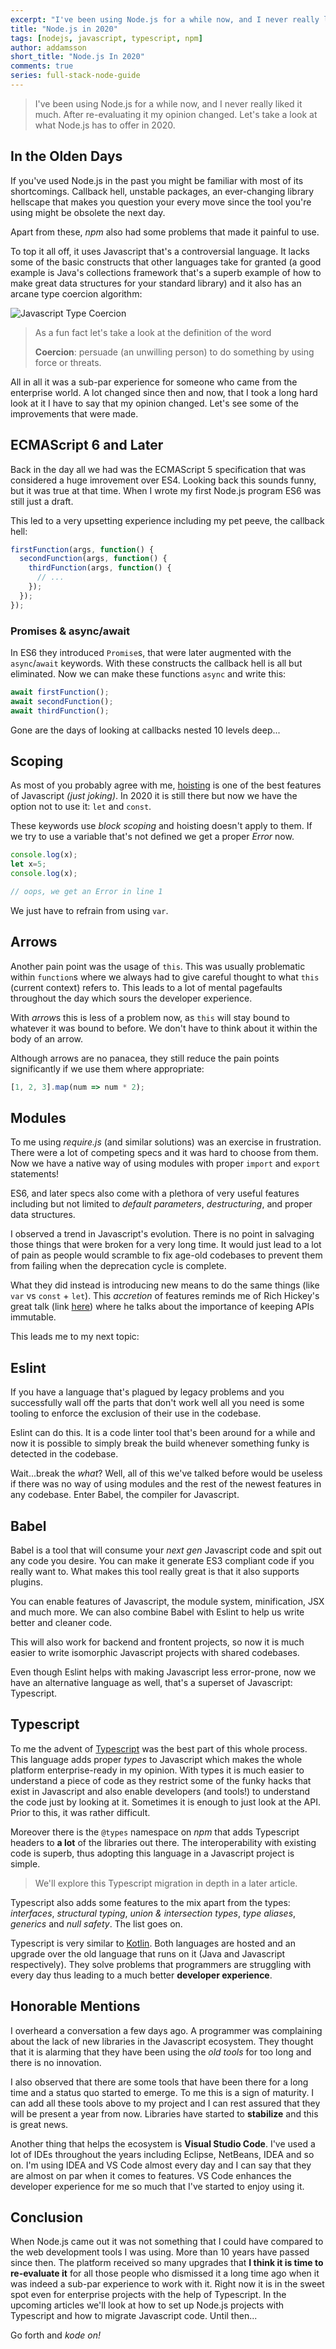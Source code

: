 ```yaml
---
excerpt: "I've been using Node.js for a while now, and I never really liked it much. After re-evaluating it my opinion changed. Let's take a look at what Node.js has to offer in 2020."
title: "Node.js in 2020"
tags: [nodejs, javascript, typescript, npm]
author: addamsson
short_title: "Node.js In 2020"
comments: true
series: full-stack-node-guide
---
```


> I've been using Node.js for a while now, and I never really liked it much. After re-evaluating it my opinion changed. Let's take a look at what Node.js has to offer in 2020.

## In the Olden Days

If you've used Node.js in the past you might be familiar with most of its shortcomings. Callback hell, unstable packages, an ever-changing library hellscape that makes you question your every move since the tool you're using might be obsolete the next day.

Apart from these, *npm* also had some problems that made it painful to use.

To top it all off, it uses Javascript that's a controversial language. It lacks some of the basic constructs that other languages take for granted (a good example is Java's collections framework that's a superb example of how to make great data structures for your standard library) and it also has an arcane type coercion algorithm:

![Javascript Type Coercion](/assets/img/javascript-type-coercion.png)

> As a fun fact let's take a look at the definition of the word
> 
> **Coercion**: persuade (an unwilling person) to do something by using force or threats.

All in all it was a sub-par experience for someone who came from the enterprise world. A lot changed since then and now, that I took a long hard look at it I have to say that my opinion changed. Let's see some of the improvements that were made.

## ECMAScript 6 and Later

Back in the day all we had was the ECMAScript 5 specification that was considered a huge imrovement over ES4. Looking back this sounds funny, but it was true at that time. When I wrote my first Node.js program ES6 was still just a draft.

This led to a very upsetting experience including my pet peeve, the callback hell:

```javascript
firstFunction(args, function() {
  secondFunction(args, function() {
    thirdFunction(args, function() {
      // ...
    });
  });
});
```

### Promises & async/await

In ES6 they introduced `Promise`s, that were later augmented with the `async`/`await` keywords. With these constructs the callback hell is all but eliminated. Now we can make these functions `async` and write this:

```javascript
await firstFunction();
await secondFunction();
await thirdFunction();
```

Gone are the days of looking at callbacks nested 10 levels deep...

## Scoping

As most of you probably agree with me, [hoisting](https://developer.mozilla.org/en-US/docs/Glossary/Hoisting) is one of the best features of Javascript *(just joking)*. In 2020 it is still there but now we have the option not to use it: `let` and `const`.

These keywords use *block scoping* and hoisting doesn't apply to them. If we try to use a variable that's not defined we get a proper *Error* now.

```javascript
console.log(x);
let x=5;
console.log(x);

// oops, we get an Error in line 1
```

We just have to refrain from using `var`.

## Arrows

Another pain point was the usage of `this`. This was usually problematic within `function`s where we always had to give careful thought to what `this` (current context) refers to. This leads to a lot of mental pagefaults throughout the day which sours the developer experience.

With *arrow*s this is less of a problem now, as `this` will stay bound to whatever it was bound to before. We don't have to think about it within the body of an arrow.

Although arrows are no panacea, they still reduce the pain points significantly if we use them where appropriate:

```javascript
[1, 2, 3].map(num => num * 2);
```

## Modules

To me using *require.js* (and similar solutions) was an exercise in frustration. There were a lot of competing specs and it was hard to choose from them. Now we have a native way of using modules with proper `import` and `export` statements!

ES6, and later specs also come with a plethora of very useful features including but not limited to *default parameters*, *destructuring*, and proper data structures.

I observed a trend in Javascript's evolution. There is no point in salvaging those things that were broken for a very long time. It would just lead to a lot of pain as people would scramble to fix age-old codebases to prevent them from failing when the deprecation cycle is complete.

What they did instead is introducing new means to do the same things (like `var` vs `const` + `let`). This *accretion* of features reminds me of Rich Hickey's great talk (link [here](https://www.youtube.com/watch?v=oyLBGkS5ICk)) where he talks about the importance of keeping APIs immutable.

This leads me to my next topic:

## Eslint

If you have a language that's plagued by legacy problems and you successfully wall off the parts that don't work well all you need is some tooling to enforce the exclusion of their use in the codebase.

Eslint can do this. It is a code linter tool that's been around for a while and now it is possible to simply break the build whenever something funky is detected in the codebase.

Wait...break the *what*? Well, all of this we've talked before would be useless if there was no way of using modules and the rest of the newest features in any codebase. Enter Babel, the compiler for Javascript.

## Babel

Babel is a tool that will consume your *next gen* Javascript code and spit out any code you desire. You can make it generate ES3 compliant code if you really want to. What makes this tool really great is that it also supports plugins.

You can enable features of Javascript, the module system, minification, JSX and much more. We can also combine Babel with Eslint to help us write better and cleaner code.

This will also work for backend and frontent projects, so now it is much easier to write isomorphic Javascript projects with shared codebases.

Even though Eslint helps with making Javascript less error-prone, now we have an alternative language as well, that's a superset of Javascript: Typescript.

## Typescript

To me the advent of [Typescript](/tags/typescript) was the best part of this whole process. This language adds proper *types* to Javascript which makes the whole platform enterprise-ready in my opinion. With types it is much easier to understand a piece of code as they restrict some of the funky hacks that exist in Javascript and also enable developers (and tools!) to understand the code just by looking at it. Sometimes it is enough to just look at the API. Prior to this, it was rather difficult.

Moreover there is the `@types` namespace on *npm* that adds Typescript headers to **a lot** of the libraries out there. The interoperability with existing code is superb, thus adopting this language in a Javascript project is simple.

> We'll explore this Typescript migration in depth in a later article.

Typescript also adds some features to the mix apart from the types: *interfaces*, *structural typing*, *union & intersection types*, *type aliases*, *generics* and *null safety*. The list goes on.

Typescript is very similar to [Kotlin](/tags/kotlin). Both languages are hosted and an upgrade over the old language that runs on it (Java and Javascript respectively). They solve problems that programmers are struggling with every day thus leading to a much better **developer experience**.

## Honorable Mentions

I overheard a conversation a few days ago. A programmer was complaining about the lack of new libraries in the Javascript ecosystem. They thought that it is alarming that they have been using the *old tools* for too long and there is no innovation.

I also observed that there are some tools that have been there for a long time and a status quo started to emerge. To me this is a sign of maturity. I can add all these tools above to my project and I can rest assured that they will be present a year from now. Libraries have started to **stabilize** and this is great news.

Another thing that helps the ecosystem is **Visual Studio Code**. I've used a lot of IDEs throughout the years including Eclipse, NetBeans, IDEA and so on. I'm using IDEA and VS Code almost every day and I can say that they are almost on par when it comes to features. VS Code enhances the developer experience for me so much that I've started to enjoy using it.

## Conclusion

When Node.js came out it was not something that I could have compared to the web development tools I was using. More than 10 years have passed since then. The platform received so many upgrades that **I think it is time to re-evaluate it** for all those people who dismissed it a long time ago when it was indeed a sub-par experience to work with it. Right now it is in the sweet spot even for enterprise projects with the help of Typescript. In the upcoming articles we'll look at how to set up Node.js projects with Typescript and how to migrate Javascript code. Until then...

Go forth and *kode on!*